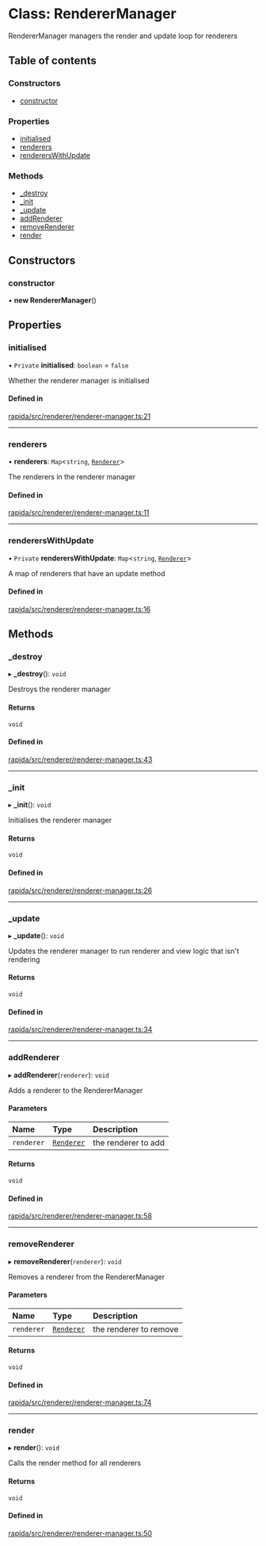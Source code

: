# Class: RendererManager

RendererManager managers the render and update loop for renderers

## Table of contents

### Constructors

- [constructor](RendererManager.md#constructor)

### Properties

- [initialised](RendererManager.md#initialised)
- [renderers](RendererManager.md#renderers)
- [renderersWithUpdate](RendererManager.md#rendererswithupdate)

### Methods

- [\_destroy](RendererManager.md#_destroy)
- [\_init](RendererManager.md#_init)
- [\_update](RendererManager.md#_update)
- [addRenderer](RendererManager.md#addrenderer)
- [removeRenderer](RendererManager.md#removerenderer)
- [render](RendererManager.md#render)

## Constructors

### constructor

• **new RendererManager**()

## Properties

### initialised

• `Private` **initialised**: `boolean` = `false`

Whether the renderer manager is initialised

#### Defined in

[rapida/src/renderer/renderer-manager.ts:21](https://gitlab.com/rapidajs/rapida/-/blob/a60706c/packages/rapida/src/renderer/renderer-manager.ts#L21)

___

### renderers

• **renderers**: `Map`<`string`, [`Renderer`](../interfaces/Renderer.md)\>

The renderers in the renderer manager

#### Defined in

[rapida/src/renderer/renderer-manager.ts:11](https://gitlab.com/rapidajs/rapida/-/blob/a60706c/packages/rapida/src/renderer/renderer-manager.ts#L11)

___

### renderersWithUpdate

• `Private` **renderersWithUpdate**: `Map`<`string`, [`Renderer`](../interfaces/Renderer.md)\>

A map of renderers that have an update method

#### Defined in

[rapida/src/renderer/renderer-manager.ts:16](https://gitlab.com/rapidajs/rapida/-/blob/a60706c/packages/rapida/src/renderer/renderer-manager.ts#L16)

## Methods

### \_destroy

▸ **_destroy**(): `void`

Destroys the renderer manager

#### Returns

`void`

#### Defined in

[rapida/src/renderer/renderer-manager.ts:43](https://gitlab.com/rapidajs/rapida/-/blob/a60706c/packages/rapida/src/renderer/renderer-manager.ts#L43)

___

### \_init

▸ **_init**(): `void`

Initialises the renderer manager

#### Returns

`void`

#### Defined in

[rapida/src/renderer/renderer-manager.ts:26](https://gitlab.com/rapidajs/rapida/-/blob/a60706c/packages/rapida/src/renderer/renderer-manager.ts#L26)

___

### \_update

▸ **_update**(): `void`

Updates the renderer manager to run renderer and view logic that isn't rendering

#### Returns

`void`

#### Defined in

[rapida/src/renderer/renderer-manager.ts:34](https://gitlab.com/rapidajs/rapida/-/blob/a60706c/packages/rapida/src/renderer/renderer-manager.ts#L34)

___

### addRenderer

▸ **addRenderer**(`renderer`): `void`

Adds a renderer to the RendererManager

#### Parameters

| Name | Type | Description |
| :------ | :------ | :------ |
| `renderer` | [`Renderer`](../interfaces/Renderer.md) | the renderer to add |

#### Returns

`void`

#### Defined in

[rapida/src/renderer/renderer-manager.ts:58](https://gitlab.com/rapidajs/rapida/-/blob/a60706c/packages/rapida/src/renderer/renderer-manager.ts#L58)

___

### removeRenderer

▸ **removeRenderer**(`renderer`): `void`

Removes a renderer from the RendererManager

#### Parameters

| Name | Type | Description |
| :------ | :------ | :------ |
| `renderer` | [`Renderer`](../interfaces/Renderer.md) | the renderer to remove |

#### Returns

`void`

#### Defined in

[rapida/src/renderer/renderer-manager.ts:74](https://gitlab.com/rapidajs/rapida/-/blob/a60706c/packages/rapida/src/renderer/renderer-manager.ts#L74)

___

### render

▸ **render**(): `void`

Calls the render method for all renderers

#### Returns

`void`

#### Defined in

[rapida/src/renderer/renderer-manager.ts:50](https://gitlab.com/rapidajs/rapida/-/blob/a60706c/packages/rapida/src/renderer/renderer-manager.ts#L50)
